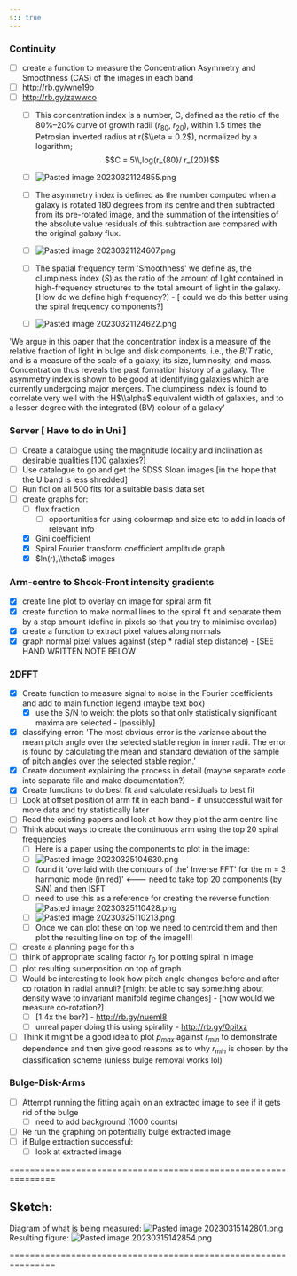 ```yaml
---
s:: true
---
```


### Continuity

- [ ] create a function to measure the Concentration Asymmetry and Smoothness (CAS)  of the images in each band 
- [ ] http://rb.gy/wne19o
- [ ] http://rb.gy/zawwco
	- [ ] This concentration index is a number, C, defined as the ratio of the 80%–20% curve of growth radii ($r_{80}$, $r_{20}$), within 1.5 times the Petrosian inverted radius at r($\\eta  = 0.2$), normalized by a logarithm; $$C = 5\\,log(r_{80}/ r_{20})$$
	- [ ] ![Pasted image 20230321124855.png](../../AA%20%20-%20%20Assets/Pasted%20image%2020230321124855.png)
	- [ ] The asymmetry index is defined as the number computed when a galaxy is rotated 180 degrees from its centre and then subtracted from its pre-rotated image, and the summation of the intensities of the absolute value residuals of this subtraction are compared with the original galaxy flux.	
	 - [ ] ![Pasted image 20230321124607.png](../../AA%20%20-%20%20Assets/Pasted%20image%2020230321124607.png)
		
	- [ ] The spatial frequency term 'Smoothness' we define as, the clumpiness index ($S$) as the ratio of the amount of light contained in high-frequency structures to the total amount of light in the galaxy. [How do we define high frequency?] -  [ could we do this better using the spiral frequency components?]
	- [ ] ![Pasted image 20230321124622.png](../../AA%20%20-%20%20Assets/Pasted%20image%2020230321124622.png)
	

'We argue in this paper that the concentration index is a measure of the relative fraction of light in bulge and disk components, i.e., the $B/T$ ratio, and is a measure of the scale of a galaxy, its size, luminosity, and mass. Concentration thus reveals the past formation history of a galaxy. The asymmetry index is shown to be good at identifying galaxies which are currently undergoing major mergers. The clumpiness index is found to correlate very well with the H$\\alpha$ equivalent width of galaxies, and to a lesser degree with the integrated (BV) colour of a galaxy'

### Server [ Have to do in Uni ]

- [ ] Create a catalogue using the magnitude locality and inclination as desirable qualities [100 galaxies?]
- [ ] Use catalogue to go and get the SDSS Sloan images [in the hope that the U band is less shredded]
- [ ] Run ficl on all 500 fits for a suitable basis data set 
- [ ] create graphs for:
	- [ ] flux fraction
		- [ ] opportunities for using colourmap and size etc to add in loads of relevant info
	- [x] Gini coefficient
	- [x] Spiral Fourier transform coefficient amplitude graph
	- [x] $ln(r),\\theta$ images

### Arm-centre to Shock-Front intensity gradients

- [x] create line plot to overlay on image for spiral arm fit
- [x] create function to make normal lines to the spiral fit and separate them by a step amount (define in pixels so that you try to minimise overlap)
- [x] create a function to extract pixel values along normals 
- [x] graph normal pixel values against (step * radial step distance) - [SEE HAND WRITTEN NOTE BELOW

### 2DFFT

- [x] Create function to measure signal to noise in the Fourier coefficients and add to main function legend (maybe text box)
	- [x] use the S/N to weight the plots so that only statistically significant maxima are selected - [possibly]
- [x] classifying error: 'The most obvious error is the variance about the mean pitch angle over the selected stable region in inner radii. The error is found by calculating the mean and standard deviation of the sample of pitch angles over the selected stable region.'
- [x] Create document explaining the process in detail (maybe separate code into separate file and make documentation?)
- [x] Create functions to do best fit and calculate residuals to best fit
- [ ] Look at offset position of arm fit in each band - if unsuccessful wait for more data and try statistically later
- [ ] Read the existing papers and look at how they plot the arm centre line 
- [ ] Think about ways to create the continuous arm using the top 20 spiral frequencies
	- [ ] Here is a paper using the components to plot in the image:
	- [ ] ![Pasted image 20230325104630.png](../../AA%20%20-%20%20Assets/Pasted%20image%2020230325104630.png)
	- [ ] found it 'overlaid with the contours of the' Inverse FFT' for the m = 3 harmonic mode (in red)' <--- need to take top 20 components (by S/N) and then ISFT 
	- [ ] need to use this as a reference for creating the reverse function: ![Pasted image 20230325110428.png](../../AA%20%20-%20%20Assets/Pasted%20image%2020230325110428.png)
	- [ ] ![Pasted image 20230325110213.png](../../AA%20%20-%20%20Assets/Pasted%20image%2020230325110213.png)
	- [ ] Once we can plot these on top we need to centroid them and then plot the resulting line on top of the image!!!
- [ ] create a planning page for this
- [ ] think of appropriate scaling factor $r_0$ for plotting spiral in image
- [ ] plot resulting superposition on top of graph
- [ ] Would be interesting to look how pitch angle changes before and after co rotation in radial annuli? [might be able to say something about density wave to invariant manifold regime changes] - [how would we measure co-rotation?]  
	- [ ] [1.4x the bar?] - http://rb.gy/nueml8
	- [ ] unreal paper doing this using spirality - http://rb.gy/0pitxz
- [ ] Think it might be a good idea to plot $p_{max}$ against $r_{min}$ to demonstrate dependence and then give good reasons as to why $r_{min}$ is chosen by the classification scheme (unless bulge removal works lol)

### Bulge-Disk-Arms
- [ ] Attempt running the fitting again on an extracted image to see if it gets rid of the bulge
	- [ ] need to add background (1000 counts)
- [ ] Re run the graphing on potentially bulge extracted image
- [ ] if Bulge extraction successful:
	- [ ] look at extracted image

===============================================================


## Sketch:

Diagram of  what is being measured:
![Pasted image 20230315142801.png](../../AA%20%20-%20%20Assets/Pasted%20image%2020230315142801.png)
Resulting figure:
![Pasted image 20230315142854.png](../../AA%20%20-%20%20Assets/Pasted%20image%2020230315142854.png)


===============================================================
